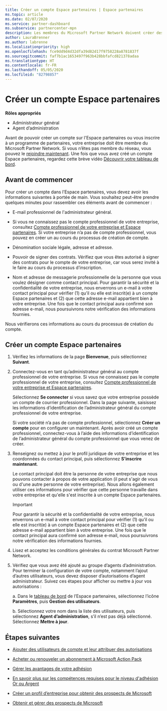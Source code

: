 ```yaml
---
title: Créer un compte Espace partenaires | Espace partenaires
ms.topic: article
ms.date: 02/07/2020
ms.service: partner-dashboard
ms.subservice: partnercenter-mpn
description: Les membres du Microsoft Partner Network doivent créer des comptes Espace partenaires pour gérer leurs revenus du réseau et leurs compétences, ainsi que créer un profil d’entreprise.
author: LauraBrenner
ms.author: labrenne
ms.localizationpriority: high
ms.openlocfilehash: fce9dd9d4d32dfa39d82d17f9758228a8781837f
ms.sourcegitcommit: faf7b1ac1653497f963b428bbfafcd821378adaa
ms.translationtype: HT
ms.contentlocale: fr-FR
ms.lasthandoff: 05/05/2020
ms.locfileid: "82798857"
---
```

# <a name="create-a-partner-center-account"></a>Créer un compte Espace partenaires

**Rôles appropriés**

- Administrateur général
- Agent d’administration

Avant de pouvoir créer un compte sur l'Espace partenaires ou vous inscrire à un programme de partenaires, votre entreprise doit être membre du Microsoft Partner Network. Si vous n’êtes pas membre du réseau, vous pouvez le [rejoindre maintenant](https://partner.microsoft.com/commercial#). Une fois que vous avez créé un compte Espace partenaires, regardez cette brève vidéo [Découvrir votre tableau de bord](https://vimeo.com/290338211).

## <a name="before-you-begin"></a>Avant de commencer

Pour créer un compte dans l’Espace partenaires, vous devez avoir les informations suivantes à portée de main. Vous souhaitez peut-être prendre quelques minutes pour rassembler ces éléments avant de commencer :

-   E-mail professionnel de l'administrateur général.

-   Si vous ne connaissez pas le compte professionnel de votre entreprise, consultez [Compte professionnel de votre entreprise et Espace partenaires](azure-active-directory-tenants-and-partner-center.md). Si votre entreprise n’a pas de compte professionnel, vous pouvez en créer un au cours du processus de création de compte. 

-   Dénomination sociale légale, adresse et adresse.  

-   Pouvoir de signer des contrats. Vérifiez que vous êtes autorisé à signer des contrats pour le compte de votre entreprise, car vous serez invité à le faire au cours du processus d’inscription.

-   Nom et adresse de messagerie professionnelle de la personne que vous voulez désigner comme contact principal. Pour garantir la sécurité et la confidentialité de votre entreprise, nous enverrons un e-mail à votre contact principal pour vérifier (1) qu’il ou elle est inscrit(e) à un compte Espace partenaires et (2) que cette adresse e-mail appartient bien à votre entreprise. Une fois que le contact principal aura confirmé son adresse e-mail, nous poursuivrons notre vérification des informations fournies.

Nous vérifierons ces informations au cours du processus de création du compte. 
 
## <a name="create-a-partner-center-account"></a>Créer un compte Espace partenaires

1.  Vérifiez les informations de la page **Bienvenue**, puis sélectionnez **Suivant**.

2.  Connectez-vous en tant qu’administrateur général au compte professionnel de votre entreprise. Si vous ne connaissez pas le compte professionnel de votre entreprise, consultez [Compte professionnel de votre entreprise et Espace partenaires](azure-active-directory-tenants-and-partner-center.md).

    Sélectionnez **Se connecter** si vous savez que votre entreprise possède un compte de courrier professionnel. Dans la page suivante, saisissez les informations d’identification de l’administrateur général du compte professionnel de votre entreprise. 

    Si votre société n’a pas de compte professionnel, sélectionnez **Créer un compte** pour en configurer un maintenant. Après avoir créé un compte professionnel, connectez-vous à l’aide des informations d’identification de l’administrateur général du compte professionnel que vous venez de créer.

3.  Renseignez ou mettez à jour le profil juridique de votre entreprise et les coordonnées du contact principal, puis sélectionnez **S’inscrire maintenant**. 

    Le contact principal doit être la personne de votre entreprise que nous pouvons contacter à propos de votre application (il peut s'agir de vous ou d'une autre personne de votre entreprise). Nous allons également utiliser ces informations pour vérifier que cette personne travaille dans votre entreprise et qu'elle s'est inscrite à un compte Espace partenaires.

    > [!IMPORTANT]  
    > Pour garantir la sécurité et la confidentialité de votre entreprise, nous enverrons un e-mail à votre contact principal pour vérifier (1) qu’il ou elle est inscrit(e) à un compte Espace partenaires et (2) que cette adresse e-mail appartient bien à votre entreprise. Une fois que le contact principal aura confirmé son adresse e-mail, nous poursuivrons notre vérification des informations fournies.

4.  Lisez et acceptez les conditions générales du contrat Microsoft Partner Network. 

5.  Vérifiez que vous avez été ajouté au groupe d’agents d’administration. Pour terminer la configuration de votre compte, notamment l’ajout d’autres utilisateurs, vous devez disposer d’autorisations d’agent administrateur. Suivez ces étapes pour afficher ou mettre à jour vos autorisations :

    a. Dans le [tableau de bord](https://partner.microsoft.com/dashboard/home**) de l’Espace partenaires, sélectionnez l’icône **Paramètres**, puis **Gestion des utilisateurs**.  

    b. Sélectionnez votre nom dans la liste des utilisateurs, puis sélectionnez **Agent d’administration**, s’il n’est pas déjà sélectionné. Sélectionnez **Mettre à jour**.  

## <a name="next-steps"></a>Étapes suivantes

-   [Ajouter des utilisateurs de compte et leur attribuer des autorisations](create-user-accounts-and-set-permissions.md)

-   [Acheter ou renouveler un abonnement à Microsoft Action Pack](mpn-get-action-pack.md)

-   [Gérer les avantages de votre adhésion](manage-your-partner-network-benefits.md)

-   [En savoir plus sur les compétences requises pour le niveau d'adhésion Or ou Argent](https://partner.microsoft.com/membership/competencies)

-   [Créer un profil d’entreprise pour obtenir des prospects de Microsoft](create-a-marketing-profile.md)

-   [Obtenir et gérer des prospects de Microsoft](responding-to-referrals.md)